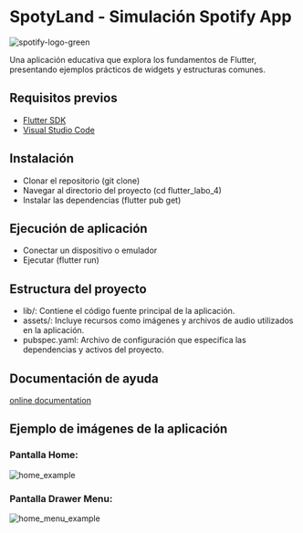 # SpotyLand - Simulación Spotify App
![spotify-logo-green](https://github.com/user-attachments/assets/19c551bb-15e1-47bf-93b3-54b6a689c204)

Una aplicación educativa que explora los fundamentos de Flutter, presentando ejemplos prácticos de widgets y estructuras comunes.

## Requisitos previos
- [Flutter SDK](https://docs.flutter.dev/get-started/install)
- [Visual Studio Code](https://code.visualstudio.com/download)

## Instalación
- Clonar el repositorio (git clone)
- Navegar al directorio del proyecto (cd flutter_labo_4)
- Instalar las dependencias (flutter pub get)

## Ejecución de aplicación
- Conectar un dispositivo o emulador
- Ejecutar (flutter run)

## Estructura del proyecto
- lib/: Contiene el código fuente principal de la aplicación.
- assets/: Incluye recursos como imágenes y archivos de audio utilizados en la aplicación.
- pubspec.yaml: Archivo de configuración que especifica las dependencias y activos del proyecto.

## Documentación de ayuda
[online documentation](https://docs.flutter.dev/)

## Ejemplo de imágenes de la aplicación  

### Pantalla Home:
![home_example](https://github.com/user-attachments/assets/eb4b8ae0-6f20-4c5f-9709-6f9f42cf1280)

### Pantalla Drawer Menu:
![home_menu_example](https://github.com/user-attachments/assets/f09a3cff-6e22-4774-a712-eeac93fc1bd2)
